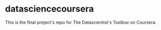 # datasciencecoursera
This is the final project's repo for The Datascientist's Toolbox on Coursera.
